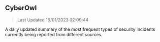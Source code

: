 ## CyberOwl 
> Last Updated 16/01/2023 02:09:44 


A daily updated summary of the most frequent types of security incidents currently being reported from different sources.

